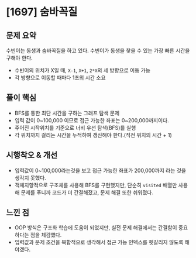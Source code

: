 # [1697] 숨바꼭질

## 문제 요약
수빈이는 동생과 숨바꼭질을 하고 있다. 수빈이가 동생을 찾을 수 있는 가장 빠른 시간을 구해야 한다.

- 수빈이의 위치가 X일 때, `X-1`, `X+1`, `2*X`의 세 방향으로 이동 가능
- 각 방향으로 이동할 때마다 1초의 시간 소요

## 풀이 핵심
- BFS를 통한 최단 시간을 구하는 그래프 탐색 문제
- 입력 값이 0~100,000 이므로 접근 가능한 좌표는 0~200,000까지이다.
- 주어진 시작위치를 기준으로 너비 우선 탐색(BFS)를 실행
- 각 위치까지 걸리는 시간을 누적하여 갱신해야 한다.(직전 위치의 시간 + 1)

## 시행착오 & 개선
- 입력값이 0~100,000라는것을 보고 접근 가능한 좌표가 200,000까지 라는 것을 생각치 못했다.
- 객체지향적으로 구조체를 사용해 BFS를 구현했지만, 단순히 `visited` 배열만 사용해 문제를 푸니까 코드가 더 간결해졌고, 문제 해결 또한 쉬워졌다.

## 느낀 점
- OOP 방식은 구조화 학습에 도움이 되었지만, 실전 문제 해결에서는 간결함이 중요하다는 점을 체감했다.
- 입력값과 문제 조건을 복합적으로 생각해서 접근 가능 인덱스를 헷갈리지 않도록 해야겠다.